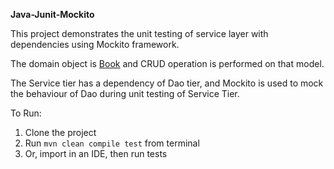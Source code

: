 **Java-Junit-Mockito**

This project demonstrates the unit testing of service layer
with dependencies using Mockito framework.

The domain object is <a href="src/main/java/org/example/javajunitmockito/model/Book.java">Book</a> and CRUD operation is performed on that model.

The Service tier has a dependency of Dao tier, 
and Mockito is used to mock the behaviour of Dao during unit testing of Service Tier.

To Run:
1. Clone the project
2. Run `mvn clean compile test` from terminal
3. Or, import in an IDE, then run tests